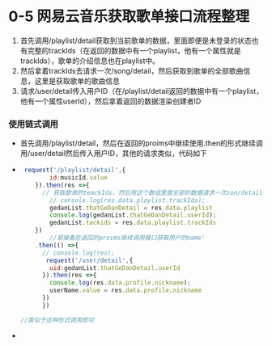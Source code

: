 # 0-5 网易云音乐获取歌单接口流程整理

1. 首先调用/playlist/detail获取到当前歌单的数据，里面即便是未登录的状态也有完整的trackIds（在返回的数据中有一个playlist，他有一个属性就是trackIds），歌单的介绍信息也在playlist中。
2. 然后拿着trackIds去请求一次/song/detail，然后获取到歌单的全部歌曲信息，这里是获取歌单的歌曲信息
3. 请求/user/detail传入用户ID（在/playlist/detail返回的数据中有一个playlist，他有一个属性userId），然后拿着返回的数据渲染创建者ID





### 使用链式调用

- 首先调用/playlist/detail，然后在返回的proims中继续使用.then的形式继续调用/user/detail然后传入用户ID，其他的请求类似，代码如下

- ~~~javascript
   request('/playlist/detail',{
          id:musicId.value
      }).then(res =>{
        // 获取歌单的teackIds，然后用这个数组里面全部的数据请求一次son/detail接口即可拿到本歌单的所有歌曲用于渲染界面
          // console.log(res.data.playlist.trackIds);
          gedanList.thatGeDanDetail = res.data.playlist
          console.log(gedanList.thatGeDanDetail.userId);
          gedanList.tackids = res.data.playlist.trackIds
      })
          //紧接着在返回的proims继续调用接口获取用户的name'
      .then(() =>{
        // console.log(res);
         request('/user/detail',{
          uid:gedanList.thatGeDanDetail.userId
        }).then(res =>{
          console.log(res.data.profile.nickname);
          userName.value = res.data.profile.nickname
        })
        })
  
  //类似于这种形式调用即可
  ~~~

- 